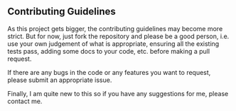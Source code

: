 ## Contributing Guidelines

As this project gets bigger, the contributing guidelines may become more strict. But for now, just fork the repository and please be a good person, i.e. use your own judgement of what is appropriate, ensuring all the existing tests pass, adding some docs to your code, etc. before making a pull request.

If there are any bugs in the code or any features you want to request, please submit an appropriate issue. 

Finally, I am quite new to this so if you have any suggestions for me, please contact me.

